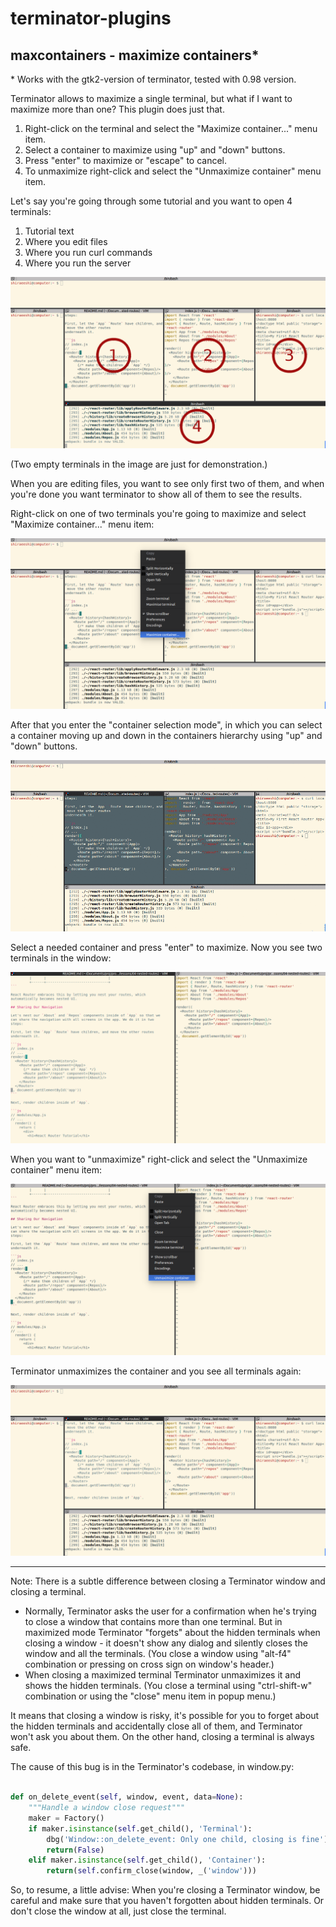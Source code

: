 # terminator-plugins

## maxcontainers - maximize containers*

\* Works with the gtk2-version of terminator, tested with 0.98 version.

Terminator allows to maximize a single terminal, but what if I want to maximize more than one? This plugin does just that.

1. Right-click on the terminal and select the "Maximize container..." menu item.
2. Select a container to maximize using "up" and "down" buttons.
3. Press "enter" to maximize or "escape" to cancel.
4. To unmaximize right-click and select the "Unmaximize container" menu item.

Let's say you're going through some tutorial and you want to open 4 terminals:

1. Tutorial text
2. Where you edit files
3. Where you run curl commands
4. Where you run the server

![Four terminals numbered](https://github.com/shiraeeshi/terminator-plugins/raw/master/images/maxcontainer_1_with_numbers.png "Four terminals numbered")

(Two empty terminals in the image are just for demonstration.)

When you are editing files, you want to see only first two of them, and when you're done you want terminator to show all of them to see the results.

Right-click on one of two terminals you're going to maximize and select "Maximize container..." menu item:

![Menu when maximizing](https://github.com/shiraeeshi/terminator-plugins/raw/master/images/maxcontainer_2.png "Menu when maximizing")

After that you enter the "container selection mode", in which you can select a container moving up and down in the containers hierarchy using "up" and "down" buttons.

![Container selection mode](https://github.com/shiraeeshi/terminator-plugins/raw/master/images/maxcontainer_container_selection.gif "Container selection mode")

Select a needed container and press "enter" to maximize. Now you see two terminals in the window:

![Maximized container](https://github.com/shiraeeshi/terminator-plugins/raw/master/images/maxcontainer_4.png "Maximized container")

When you want to "unmaximize" right-click and select the "Unmaximize container" menu item:

![Menu when unmaximizing](https://github.com/shiraeeshi/terminator-plugins/raw/master/images/maxcontainer_5.png "Menu when unmaximizing")

Terminator unmaximizes the container and you see all terminals again:

![Unmaximized](https://github.com/shiraeeshi/terminator-plugins/raw/master/images/maxcontainer_6.png "Unmaximized")

---
Note:
There is a subtle difference between closing a Terminator window and closing a terminal.

- Normally, Terminator asks the user for a confirmation when he's trying to close a window that contains more than one terminal. But in maximized mode Terminator "forgets" about the hidden terminals when closing a window - it doesn't show any dialog and silently closes the window and all the terminals. (You close a window using "alt-f4" combination or pressing on cross sign on window's header.)
- When closing a maximized terminal Terminator unmaximizes it and shows the hidden terminals. (You close a terminal using "ctrl-shift-w" combination or using the "close" menu item in popup menu.)

It means that closing a window is risky, it's possible for you to forget about the hidden terminals and accidentally close all of them, and Terminator won't ask you about them. On the other hand, closing a terminal is always safe.

The cause of this bug is in the Terminator's codebase, in window.py:

```python

def on_delete_event(self, window, event, data=None):
    """Handle a window close request"""
    maker = Factory()
    if maker.isinstance(self.get_child(), 'Terminal'):
        dbg('Window::on_delete_event: Only one child, closing is fine') # What about hidden terminals?
        return(False)
    elif maker.isinstance(self.get_child(), 'Container'):
        return(self.confirm_close(window, _('window')))
```

So, to resume, a little advise:
When you're closing a Terminator window, be careful and make sure that you haven't forgotten about hidden terminals.
Or don't close the window at all, just close the terminal.
